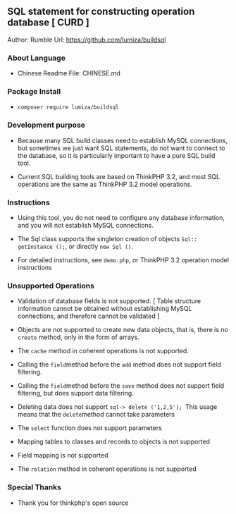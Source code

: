 ## SQL statement for constructing operation database [ CURD ]
Author: Rumble
Url:  https://github.com/lumiza/buildsql

### About Language
* Chinese Readme File: CHINESE.md


### Package Install
* `composer require lumiza/buildsql`

### Development purpose
* Because many SQL build classes need to establish MySQL connections, but sometimes we just want SQL statements, do not want to connect to the database, so it is particularly important to have a pure SQL build tool.

* Current SQL building tools are based on ThinkPHP 3.2, and most SQL operations are the same as ThinkPHP 3.2 model operations.

### Instructions
* Using this tool, you do not need to configure any database information, and you will not establish MySQL connections.
* The Sql class supports the singleton creation of objects `Sql:: getInstance ();`, or directly `new Sql ()`.

* For detailed instructions, see `demo.php`, or ThinkPHP 3.2 operation model instructions


### Unsupported Operations

* Validation of database fields is not supported. [ Table structure information cannot be obtained without establishing MySQL connections, and therefore cannot be validated ]
* Objects are not supported to create new data objects, that is, there is no `create` method, only in the form of arrays.

* The `cache` method in coherent operations is not supported.

* Calling the `field`method before the `add` method does not support field filtering.
* Calling the `field`method before the `save` method does not support field filtering, but does support data filtering.
* Deleting data does not support `sql-> delete ('1,2,5'); `This usage means that the `delete`method cannot take parameters
* The `select` function does not support parameters
* Mapping tables to classes and records to objects is not supported
* Field mapping is not supported
* The `relation` method in coherent operations is not supported

### Special Thanks


* Thank you for thinkphp's open source
